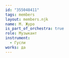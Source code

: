 ```yaml
---
id: "355048411"
tags: members
layout: members.njk
name: М. Журо
is_part_of_orchestra: true
role: Музыкант
instrument:
  - Гусли
works: да
---
```


